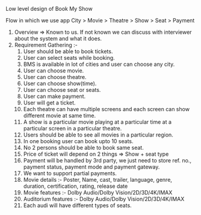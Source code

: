 Low level design of Book My Show

Flow in which we use app
City > Movie > Theatre > Show > Seat > Payment

1. Overview => Known to us. If not known we can discuss with interviewer about the system and what it does.
2. Requirement Gathering :-
   1. User should be able to book tickets.
   2. User can select seats while booking.
   3. BMS is available in lot of cities and user can choose any city.
   4. User can choose movie.
   5. User can choose theatre.
   6. User can choose show(time).
   7. User can choose seat or seats.
   8. User can make payment.
   9. User will get a ticket.
   10. Each theatre can have multiple screens and each screen can show different movie at same time.
   11. A show is a particular movie playing at a particular time at a particular screen in a particular theatre.
   12. Users should be able to see all movies in a particular region.
   13. In one booking user can book upto 10 seats.
   14. No 2 persons should be able to book same seat.
   15. Price of ticket will depend on 2 things => Show + seat type
   16. Payment will be handled by 3rd party, we just need to store ref. no., payment status, payment mode and payment gateway.
   17. We want to support partial payments.
   18. Movie details :-
       Poster, Name, cast, trailer, language, genre, duration, certification, rating, release date
   19. Movie features :-
       Dolby Audio/Dolby Vision/2D/3D/4K/IMAX
   20. Auditorium features :-
       Dolby Audio/Dolby Vision/2D/3D/4K/IMAX
   21. Each audi will have different types of seats.
    
